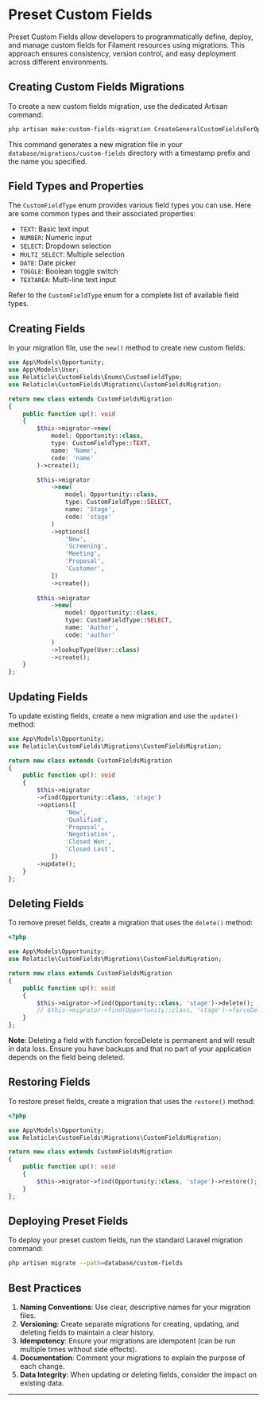 # Preset Custom Fields

Preset Custom Fields allow developers to programmatically define, deploy, and manage custom fields for Filament
resources using migrations.
This approach ensures consistency, version control, and easy deployment across different
environments.

## Creating Custom Fields Migrations

To create a new custom fields migration, use the dedicated Artisan command:

```bash
php artisan make:custom-fields-migration CreateGeneralCustomFieldsForOpportunity
```

This command generates a new migration file in your `database/migrations/custom-fields` directory with a timestamp prefix and the name you specified.

## Field Types and Properties

The `CustomFieldType` enum provides various field types you can use. Here are some common types and their associated properties:

- `TEXT`: Basic text input
- `NUMBER`: Numeric input
- `SELECT`: Dropdown selection
- `MULTI_SELECT`: Multiple selection
- `DATE`: Date picker
- `TOGGLE`: Boolean toggle switch
- `TEXTAREA`: Multi-line text input

Refer to the `CustomFieldType` enum for a complete list of available field types.

## Creating Fields

In your migration file, use the `new()` method to create new custom fields:

```php
use App\Models\Opportunity;
use App\Models\User;
use Relaticle\CustomFields\Enums\CustomFieldType;
use Relaticle\CustomFields\Migrations\CustomFieldsMigration;

return new class extends CustomFieldsMigration
{
    public function up(): void
    {
        $this->migrator->new(
            model: Opportunity::class,
            type: CustomFieldType::TEXT,
            name: 'Name',
            code: 'name'
        )->create();

        $this->migrator
            ->new(
                model: Opportunity::class,
                type: CustomFieldType::SELECT,
                name: 'Stage',
                code: 'stage'
            )
            ->options([
                'New',
                'Screening',
                'Meeting',
                'Proposal',
                'Customer',
            ])
            ->create();
            
        $this->migrator
            ->new(
                model: Opportunity::class,
                type: CustomFieldType::SELECT,
                name: 'Author',
                code: 'author'
            )
            ->lookupType(User::class)
            ->create();
    }
};
```

## Updating Fields

To update existing fields, create a new migration and use the `update()` method:

```php
use App\Models\Opportunity;
use Relaticle\CustomFields\Migrations\CustomFieldsMigration;

return new class extends CustomFieldsMigration
{
    public function up(): void
    {
        $this->migrator
        ->find(Opportunity::class, 'stage')
        ->options([
                'New',
                'Qualified',
                'Proposal',
                'Negotiation',
                'Closed Won',
                'Closed Lost',
            ])
        ->update();
    }
};
```

## Deleting Fields

To remove preset fields, create a migration that uses the `delete()` method:

```php
<?php

use App\Models\Opportunity;
use Relaticle\CustomFields\Migrations\CustomFieldsMigration;

return new class extends CustomFieldsMigration
{
    public function up(): void
    {
        $this->migrator->find(Opportunity::class, 'stage')->delete();
        // $this->migrator->find(Opportunity::class, 'stage')->forceDelete();
    }
};
```

**Note**: Deleting a field with function forceDelete is permanent and will result in data loss. Ensure you have backups and that no part of your application depends on the field being deleted.

## Restoring Fields

To restore preset fields, create a migration that uses the `restore()` method:

```php
<?php

use App\Models\Opportunity;
use Relaticle\CustomFields\Migrations\CustomFieldsMigration;

return new class extends CustomFieldsMigration
{
    public function up(): void
    {
        $this->migrator->find(Opportunity::class, 'stage')->restore();
    }
};
```

## Deploying Preset Fields

To deploy your preset custom fields, run the standard Laravel migration command:

```bash
php artisan migrate --path=database/custom-fields
```


## Best Practices

1. **Naming Conventions**: Use clear, descriptive names for your migration files.
2. **Versioning**: Create separate migrations for creating, updating, and deleting fields to maintain a clear history.
3. **Idempotency**: Ensure your migrations are idempotent (can be run multiple times without side effects).
4. **Documentation**: Comment your migrations to explain the purpose of each change.
5. **Data Integrity**: When updating or deleting fields, consider the impact on existing data.

---